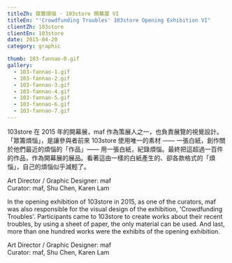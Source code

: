 ```yaml
---
titleZh: 眾籌煩惱 · 103store 開幕展 VI
titleEn: "'Crowdfunding Troubles' 103store Opening Exhibition VI"
clientZh: 103store
clientEn: 103store
date: 2015-04-20
category: graphic

thumb: 103-fannao-0.gif
gallery:
  - 103-fannao-1.gif
  - 103-fannao-2.gif
  - 103-fannao-3.gif
  - 103-fannao-4.gif
  - 103-fannao-5.gif
  - 103-fannao-6.gif
  - 103-fannao-7.gif
---
```


103store 在 2015 年的開幕展，maf 作為策展人之一，也負責展覽的視覺設計。「眾籌煩惱」，是讓參與者前來 103store 使用唯一的素材 —— 一張白紙，創作關於他們最近的煩惱的「作品」—— 用一張白紙，紀錄煩惱。最終把這超過一百件的作品，作為開幕展的展品。看著這由一樣的白紙產生的、卻各款格式的「煩惱」，自己的煩惱似乎減輕了。

Art Director / Graphic Designer: maf<br/>
Curator: maf, Shu Chen, Karen Lam

<!-- lang -->

In the opening exhibition of 103store in 2015, as one of the curators, maf was also responsible for the visual design of the exhibition, 'Crowdfunding Troubles'. Participants came to 103store to create works about their recent troubles, by using a sheet of paper, the only material can be used. And last, more than one hundred works were the exhibits of the opening exhibition.

Art Director / Graphic Designer: maf<br/>
Curator: maf, Shu Chen, Karen Lam
